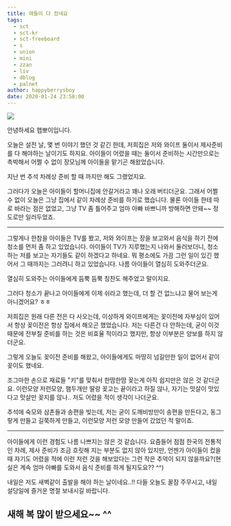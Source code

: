 ```yaml
---
title: 애들이 다 컸네요
tags:
  - sct
  - sct-kr
  - sct-freeboard
  - s
  - union
  - mini
  - zzan
  - liv
  - dblog
  - palnet
author: happyberrysboy
date: 2020-01-24 23:58:00
---
```


![](https://steemitimages.com/0x0/https://cdn.steemitimages.com/DQmeVyCnkva2SjkjT5mk9XPo2BJzbK7szFE1pDqqAHrSBsC/WHALE_TITLE_COLORED_LOW.jpg)

안녕하세요 햅뽀이입니다.

오늘은 설전 날, 몇 번 이야기 했던 것 같긴 한데, 저희집은 저와 와이프 둘이서 제사준비를 다 해야하는 날이기도 하지요. 아이들이 어렸을 때는 둘이서 준비하는 시간만으로는 촉박해서 어쩔 수 없이 장모님께 아이들을 맡기곤 해왔었습니다.

지난 번 추석 차례상 준비 할 때 까지만 해도 그랬었지요. 

그러다가 오늘은 아이들이 할머니집에 안갈거라고 꽤나 오래 버티더군요. 그래서 어쩔 수 없이 오늘은 그냥 집에서 같이 차례상 준비를 하기로 했습니다. 물론 아이들 한테 따로 바라는 점은 없었고, 그냥 TV 좀 틀어주고 엄마 아빠 바쁘니까 방해하면 안돼~~ 정도로만 일러두었죠.

___

그렇게나 한참을 아이들은 TV를 봤고, 저와 와이프는 장을 보고와서 음식을 하기 전에 청소를 먼저 좀 하고 있었습니다. 아이들이 TV가 지루했는지 나와서 둘러보더니, 청소하는 저를 보고는 자기들도 같이 하겠다고 하네요. 뭐 평소에도 가끔 그런 일이 있긴 했어서 그 때까지는 그러려니 하고 있었습니다. 나름 아이들이 열심히 도와주더군요.

열심히 도와주는 아이들에게 듬뿍 듬뿍 칭찬도 해주었고 말이지요.

그러다 청소가 끝나고 아이들에게 이제 쉬라고 했는데, 더 할 건 없느냐고 물어 보는게 아니겠어요? ㅎㅎ

저희집은 원래 다른 전은 다 사오는데, 이상하게 와이프에게는 꽂이전에 자부심이 있어서 항상 꽂이전은 항상 집에서 해오곤 했었습니다. 저는 다른건 다 안하는데, 굳이 이것 때문에 전부칠 준비를 하는 것은 비효율 적이라고 했지만, 항상 이부분은 양보를 하지 않더군요.

그렇게 오늘도 꽂이전 준비를 해왔고, 아이들에게도 마땅히 넘길만한 일이 없어서 같이 꽂이도 했네요.

조그마한 손으로 재료들 "키"를 맞춰서 한땀한땀 꽂는게 아직 쉽지만은 않은 것 같더군요. 이런모양 저런모양, 햄두개만 딸랑 꽂고는 끝이라고 하질 않나, 자기는 맛살이 맛있다고 맛살만 꽂지를 않나.. 저도 어렸을 적이 생각이 나더군요.

추석에 숙모와 삼촌들과 송편을 빚는데, 저는 굳이 도깨비방만이 송편을 만든다고, 동그랗게 만들고 길쭉하게 만들고, 이런모양 저런 모양 만들어 갔었던 적 말이죠.

___

아이들에게 이런 경험도 나름 나쁘지는 않은 것 같습니다. 요즘들어 점점 한국의 전통적인 차례, 제사 준비가 조금 흐릿해 지는 부분도 없지 않아 있지만, 언젠가 아이들이 컸을 때 자기도 어렸을 적에 이런 저런 것을 해보았다는 그런 작은 추억이 되지 않을까요?(현실은 계속 엄마 아빠를 도와서 음식 준비를 하게 될지도요?? ^^)

내일은 저도 새벽같이 출발을 해야 하는 날이네요..!! 다들 오늘도 꿀잠 주무시고, 내일 설당일에 즐거운 명절 보내시길 바랍니다. 

## 새해 복 많이 받으세요~~ ^^